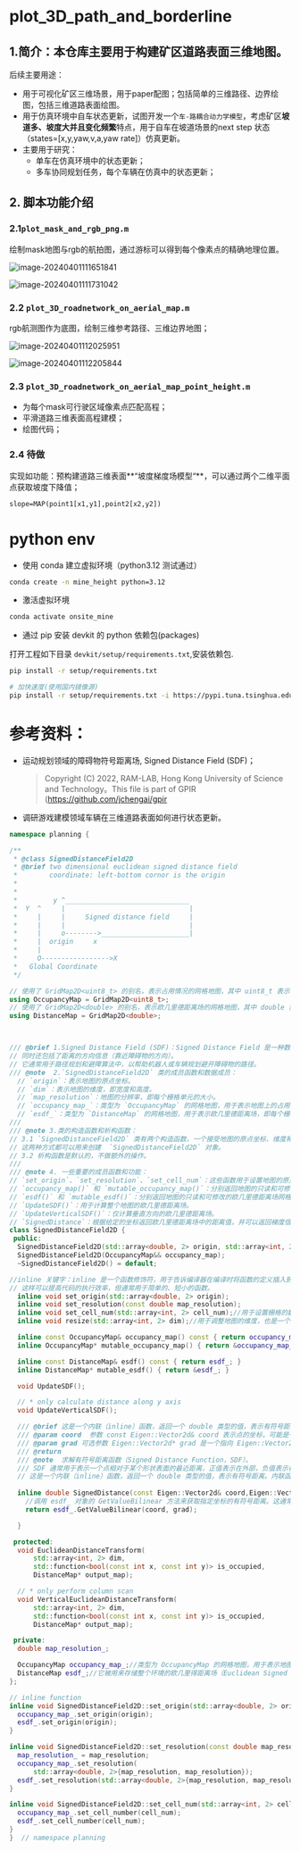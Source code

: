 # plot_3D_path_and_borderline


## 1.简介：本仓库主要用于构建矿区道路表面三维地图。

后续主要用途：

- 用于可视化矿区三维场景，用于paper配图；包括简单的三维路径、边界绘图，包括三维道路表面绘图。
- 用于仿真环境中自车状态更新，试图开发一个`车-路耦合动力学模型`，考虑矿区**坡道多、坡度大并且变化频繁**特点，用于自车在坡道场景的next step 状态（states=[x,y,yaw,v,a,yaw rate]）仿真更新。
- 主要用于研究：
  - 单车在仿真环境中的状态更新；
  - 多车协同规划任务，每个车辆在仿真中的状态更新；

## 2. 脚本功能介绍

### 2.1`plot_mask_and_rgb_png.m`

绘制mask地图与rgb的航拍图，通过游标可以得到每个像素点的精确地理位置。

![image-20240401111651841](./README.assets/image-20240401111651841.png)

![image-20240401111731042](./README.assets/image-20240401111731042.png)

### 2.2 `plot_3D_roadnetwork_on_aerial_map.m`

rgb航测图作为底图，绘制三维参考路径、三维边界地图；

![image-20240401112025951](./README.assets/image-20240401112025951.png)



![image-20240401112205844](./README.assets/image-20240401112205844.png)



### 2.3 `plot_3D_roadnetwork_on_aerial_map_point_height.m`

- 为每个mask可行驶区域像素点匹配高程；
- 平滑道路三维表面高程建模；
- 绘图代码；





### 2.4 待做

实现如功能：预构建道路三维表面**“坡度梯度场模型“**，可以通过两个二维平面点获取坡度下降值；

```
slope=MAP(point1[x1,y1],point2[x2,y2])
```
# python env

 
- 使用 conda 建立虚拟环境（python3.12 测试通过）

```bash
conda create -n mine_height python=3.12
```

- 激活虚拟环境

```bash
conda activate onsite_mine
```

- 通过 pip 安装 devkit 的 python 依赖包(packages)

打开工程如下目录 `devkit/setup/requirements.txt`,安装依赖包.

```bash
pip install -r setup/requirements.txt

# 加快速度(使用国内镜像源)
pip install -r setup/requirements.txt -i https://pypi.tuna.tsinghua.edu.cn/simple
```


### 

# 参考资料：

- 运动规划领域的障碍物符号距离场, Signed Distance Field (SDF)；

  >  Copyright (C) 2022, RAM-LAB, Hong Kong University of Science and Technology。This file is part of GPIR (https://github.com/jchengai/gpir

- 调研游戏建模领域车辆在三维道路表面如何进行状态更新。

```cpp
namespace planning {

/**
 * @class SignedDistanceField2D
 * @brief two dimensional euclidean signed distance field
 *        coordinate: left-bottom cornor is the origin
 *
 *
 *         y ^_______________________________
 *  Y  ^     |                               |
 *     |     |     Signed distance field     |
 *     |     |                               |
 *     |     o-------->______________________|
 *     |  origin     x
 *     |
 *     O----------------->X
 *   Global Coordinate
 */

// 使用了 GridMap2D<uint8_t> 的别名，表示占用情况的网格地图，其中 uint8_t 表示每个栅格的数据类型，通常用于表示栅格是否被占用。
using OccupancyMap = GridMap2D<uint8_t>;
// 使用了 GridMap2D<double> 的别名，表示欧几里德距离场的网格地图，其中 double 表示每个栅格的数据类型，用于表示距离值。
using DistanceMap = GridMap2D<double>;



/// @brief 1.Signed Distance Field (SDF)：Signed Distance Field 是一种数据结构，用于表示在二维空间中的点到最近障碍物的距离，
// 同时还包括了距离的方向信息（靠近障碍物的方向）。
// 它通常用于路径规划和避障算法中，以帮助机器人或车辆规划避开障碍物的路径。
/// @note  2.`SignedDistanceField2D` 类的成员函数和数据成员：
  // `origin`：表示地图的原点坐标。
  // `dim`：表示地图的维度，即宽度和高度。
  // `map_resolution`：地图的分辨率，即每个栅格单元的大小。
  // `occupancy_map_`：类型为 `OccupancyMap` 的网格地图，用于表示地图上的占用情况，其中包含了每个栅格是否被占用的信息。
  // `esdf_`：类型为 `DistanceMap` 的网格地图，用于表示欧几里德距离场，即每个栅格到最近障碍物的距离。
///
/// @note 3.类的构造函数和析构函数：
// 3.1 `SignedDistanceField2D` 类有两个构造函数，一个接受地图的原点坐标、维度和分辨率作为参数，另一个接受一个已有的 OccupancyMap 对象。
// 这两种方式都可以用来创建  `SignedDistanceField2D` 对象。
// 3.2 析构函数是默认的，不做额外的操作。
///
/// @note 4. 一些重要的成员函数和功能：
// `set_origin`、`set_resolution`、`set_cell_num`：这些函数用于设置地图的原点、分辨率和栅格数。
// `occupancy_map()` 和 `mutable_occupancy_map()`：分别返回地图的只读和可修改的占用情况网格地图的引用。
// `esdf()` 和 `mutable_esdf()`：分别返回地图的只读和可修改的欧几里德距离场网格地图的引用。
// `UpdateSDF()`：用于计算整个地图的欧几里德距离场。
// `UpdateVerticalSDF()`：仅计算垂直方向的欧几里德距离场。
// `SignedDistance`：根据给定的坐标返回欧几里德距离场中的距离值，并可以返回梯度信息。
class SignedDistanceField2D {  
 public:
  SignedDistanceField2D(std::array<double, 2> origin, std::array<int, 2> dim,const double map_resolution);
  SignedDistanceField2D(OccupancyMap&& occupancy_map);
  ~SignedDistanceField2D() = default;

//inline 关键字：inline 是一个函数修饰符，用于告诉编译器在编译时将函数的定义插入到调用该函数的地方，而不是生成函数的单独的调用代码。
// 这样可以提高代码的执行效率，但通常用于简单的、短小的函数。 
  inline void set_origin(std::array<double, 2> origin);
  inline void set_resolution(const double map_resolution);
  inline void set_cell_num(std::array<int, 2> cell_num);//用于设置栅格的数量，它也是一个大小为 2 的整数数组。
  inline void resize(std::array<int, 2> dim);//用于调整地图的维度，也是一个大小为 2 的整数数组。

  inline const OccupancyMap& occupancy_map() const { return occupancy_map_; }
  inline OccupancyMap* mutable_occupancy_map() { return &occupancy_map_; }

  inline const DistanceMap& esdf() const { return esdf_; }
  inline DistanceMap* mutable_esdf() { return &esdf_; }

  void UpdateSDF();

  // * only calculate distance along y axis
  void UpdateVerticalSDF();

  /// @brief 这是一个内联（inline）函数，返回一个 double 类型的值，表示有符号距离。
  /// @param coord  参数 const Eigen::Vector2d& coord 表示点的坐标，可能是一个节点在二维空间中的位置。
  /// @param grad 可选参数 Eigen::Vector2d* grad 是一个指向 Eigen::Vector2d 对象的指针，用于存储距离函数的梯度，如果不需要计算梯度，则可以传递 nullptr。
  /// @return 
  /// @note  求解有符号距离函数（Signed Distance Function，SDF）。
  /// SDF 通常用于表示一个点相对于某个形状表面的最近距离，正值表示在外部，负值表示在内部。这里，它被用来估计节点在未来时间点的位置相对于障碍物的距离。
  // 这是一个内联（inline）函数，返回一个 double 类型的值，表示有符号距离。内联函数通常用于性能优化，特别是对于小型、频繁调用的函数。
  
  inline double SignedDistance(const Eigen::Vector2d& coord,Eigen::Vector2d* grad = nullptr) const {
    //调用 esdf_ 对象的 GetValueBilinear 方法来获取指定坐标的有符号距离。这通常通过双线性插值来实现，以便在离散网格中估计连续值。
    return esdf_.GetValueBilinear(coord, grad);

  }

 protected:
  void EuclideanDistanceTransform(
      std::array<int, 2> dim,
      std::function<bool(const int x, const int y)> is_occupied,
      DistanceMap* output_map);

  // * only perform column scan
  void VerticalEuclideanDistanceTransform(
      std::array<int, 2> dim,
      std::function<bool(const int x, const int y)> is_occupied,
      DistanceMap* output_map);

 private:
  double map_resolution_;

  OccupancyMap occupancy_map_;//类型为 OccupancyMap 的网格地图，用于表示地图上的占用情况，其中包含了每个栅格是否被占用的信息。
  DistanceMap esdf_;//它被用来存储整个环境的欧几里得距离场（Euclidean Signed Distance Field，ESDF），其中每个点的值表示该点到最近障碍物的有符号距离。
};

// inline function
inline void SignedDistanceField2D::set_origin(std::array<double, 2> origin) {
  occupancy_map_.set_origin(origin);
  esdf_.set_origin(origin);
}

inline void SignedDistanceField2D::set_resolution(const double map_resolution) {
  map_resolution_ = map_resolution;
  occupancy_map_.set_resolution(
      std::array<double, 2>{map_resolution, map_resolution});
  esdf_.set_resolution(std::array<double, 2>{map_resolution, map_resolution});
}

inline void SignedDistanceField2D::set_cell_num(std::array<int, 2> cell_num) {
  occupancy_map_.set_cell_number(cell_num);
  esdf_.set_cell_number(cell_num);
}
}  // namespace planning
```

